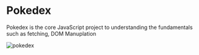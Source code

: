 # Pokedex
Pokedex is the core JavaScript project to understanding the fundamentals such as fetching, DOM Manuplation


![pokedex](https://github.com/tolgamermer/Pokedex/assets/104006020/53e94f7c-33b6-435e-8af7-71ac47a966c0)
